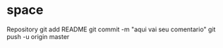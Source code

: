 space
=====

Repository
git add README git commit -m "aqui vai seu comentario"
git push -u origin master

